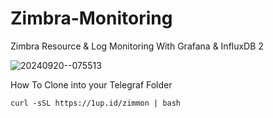 # Zimbra-Monitoring
Zimbra Resource & Log Monitoring With Grafana &amp; InfluxDB 2


![20240920--075513](https://github.com/user-attachments/assets/4b43f77d-7d98-4fba-9e36-084e0dd01ec2)

How To Clone into your Telegraf Folder
```
curl -sSL https://1up.id/zimmon | bash
```

